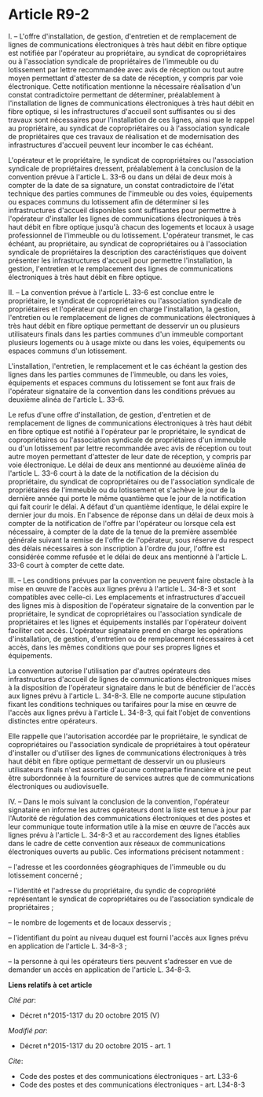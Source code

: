 # Article R9-2

I. – L'offre d'installation, de gestion, d'entretien et de remplacement de lignes de communications électroniques à très haut
débit en fibre optique est notifiée par l'opérateur au propriétaire, au syndicat de copropriétaires ou à l'association
syndicale de propriétaires de l'immeuble ou du lotissement par lettre recommandée avec avis de réception ou tout autre moyen
permettant d'attester de sa date de réception, y compris par voie électronique. Cette notification mentionne la nécessaire
réalisation d'un constat contradictoire permettant de déterminer, préalablement à l'installation de lignes de communications
électroniques à très haut débit en fibre optique, si les infrastructures d'accueil sont suffisantes ou si des travaux sont
nécessaires pour l'installation de ces lignes, ainsi que le rappel au propriétaire, au syndicat de copropriétaires ou à
l'association syndicale de propriétaires que ces travaux de réalisation et de modernisation des infrastructures d'accueil
peuvent leur incomber le cas échéant.

L'opérateur et le propriétaire, le syndicat de copropriétaires ou l'association syndicale de propriétaires dressent,
préalablement à la conclusion de la convention prévue à l'article L. 33-6 ou dans un délai de deux mois à compter de la date
de sa signature, un constat contradictoire de l'état technique des parties communes de l'immeuble ou des voies, équipements
ou espaces communs du lotissement afin de déterminer si les infrastructures d'accueil disponibles sont suffisantes pour
permettre à l'opérateur d'installer les lignes de communications électroniques à très haut débit en fibre optique jusqu'à
chacun des logements et locaux à usage professionnel de l'immeuble ou du lotissement. L'opérateur transmet, le cas échéant,
au propriétaire, au syndicat de copropriétaires ou à l'association syndicale de propriétaires la description des
caractéristiques que doivent présenter les infrastructures d'accueil pour permettre l'installation, la gestion, l'entretien
et le remplacement des lignes de communications électroniques à très haut débit en fibre optique.

II. – La convention prévue à l'article L. 33-6 est conclue entre le propriétaire, le syndicat de copropriétaires ou
l'association syndicale de propriétaires et l'opérateur qui prend en charge l'installation, la gestion, l'entretien ou le
remplacement de lignes de communications électroniques à très haut débit en fibre optique permettant de desservir un ou
plusieurs utilisateurs finals dans les parties communes d'un immeuble comportant plusieurs logements ou à usage mixte ou dans
les voies, équipements ou espaces communs d'un lotissement.

L'installation, l'entretien, le remplacement et le cas échéant la gestion des lignes dans les parties communes de l'immeuble,
ou dans les voies, équipements et espaces communs du lotissement se font aux frais de l'opérateur signataire de la convention
dans les conditions prévues au deuxième alinéa de l'article L. 33-6.

Le refus d'une offre d'installation, de gestion, d'entretien et de remplacement de lignes de communications électroniques à
très haut débit en fibre optique est notifié à l'opérateur par le propriétaire, le syndicat de copropriétaires ou
l'association syndicale de propriétaires d'un immeuble ou d'un lotissement par lettre recommandée avec avis de réception ou
tout autre moyen permettant d'attester de leur date de réception, y compris par voie électronique. Le délai de deux ans
mentionné au deuxième alinéa de l'article L. 33-6 court à la date de la notification de la décision du propriétaire, du
syndicat de copropriétaires ou de l'association syndicale de propriétaires de l'immeuble ou du lotissement et s'achève le
jour de la dernière année qui porte le même quantième que le jour de la notification qui fait courir le délai. A défaut d'un
quantième identique, le délai expire le dernier jour du mois. En l'absence de réponse dans un délai de deux mois à compter de
la notification de l'offre par l'opérateur ou lorsque cela est nécessaire, à compter de la date de la tenue de la première
assemblée générale suivant la remise de l'offre de l'opérateur, sous réserve du respect des délais nécessaires à son
inscription à l'ordre du jour, l'offre est considérée comme refusée et le délai de deux ans mentionné à l'article L. 33-6
court à compter de cette date.

III. – Les conditions prévues par la convention ne peuvent faire obstacle à la mise en œuvre de l'accès aux lignes prévu à
l'article L. 34-8-3 et sont compatibles avec celle-ci. Les emplacements et infrastructures d'accueil des lignes mis à
disposition de l'opérateur signataire de la convention par le propriétaire, le syndicat de copropriétaires ou l'association
syndicale de propriétaires et les lignes et équipements installés par l'opérateur doivent faciliter cet accès. L'opérateur
signataire prend en charge les opérations d'installation, de gestion, d'entretien ou de remplacement nécessaires à cet accès,
dans les mêmes conditions que pour ses propres lignes et équipements.

La convention autorise l'utilisation par d'autres opérateurs des infrastructures d'accueil de lignes de communications
électroniques mises à la disposition de l'opérateur signataire dans le but de bénéficier de l'accès aux lignes prévu à
l'article L. 34-8-3. Elle ne comporte aucune stipulation fixant les conditions techniques ou tarifaires pour la mise en œuvre
de l'accès aux lignes prévu à l'article L. 34-8-3, qui fait l'objet de conventions distinctes entre opérateurs.

Elle rappelle que l'autorisation accordée par le propriétaire, le syndicat de copropriétaires ou l'association syndicale de
propriétaires à tout opérateur d'installer ou d'utiliser des lignes de communications électroniques à très haut débit en
fibre optique permettant de desservir un ou plusieurs utilisateurs finals n'est assortie d'aucune contrepartie financière et
ne peut être subordonnée à la fourniture de services autres que de communications électroniques ou audiovisuelle.

IV. – Dans le mois suivant la conclusion de la convention, l'opérateur signataire en informe les autres opérateurs dont la
liste est tenue à jour par l'Autorité de régulation des communications électroniques et des postes et leur communique toute
information utile à la mise en œuvre de l'accès aux lignes prévu à l'article L. 34-8-3 et au raccordement des lignes établies
dans le cadre de cette convention aux réseaux de communications électroniques ouverts au public. Ces informations précisent
notamment :

– l'adresse et les coordonnées géographiques de l'immeuble ou du lotissement concerné ;

– l'identité et l'adresse du propriétaire, du syndic de copropriété représentant le syndicat de copropriétaires ou de
l'association syndicale de propriétaires ;

– le nombre de logements et de locaux desservis ;

– l'identifiant du point au niveau duquel est fourni l'accès aux lignes prévu en application de l'article L. 34-8-3 ;

– la personne à qui les opérateurs tiers peuvent s'adresser en vue de demander un accès en application de l'article L.
34-8-3.

**Liens relatifs à cet article**

_Cité par_:

  - Décret n°2015-1317 du 20 octobre 2015 (V)

_Modifié par_:

  - Décret n°2015-1317 du 20 octobre 2015 - art. 1

_Cite_:

  - Code des postes et des communications électroniques - art. L33-6
  - Code des postes et des communications électroniques - art. L34-8-3
